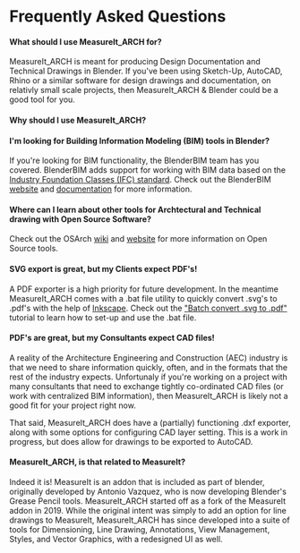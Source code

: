 # Frequently Asked Questions

#### What should I use MeasureIt_ARCH for?
MeasureIt_ARCH is meant for producing Design Documentation and Technical Drawings in Blender. If you've been using Sketch-Up, AutoCAD, Rhino or a similar software for design drawings and documentation, on relativly small scale projects, then MeasureIt_ARCH & Blender could be a good tool for you.

#### Why should I use MeasureIt_ARCH?


#### I'm looking for Building Information Modeling (BIM) tools in Blender?

If you're looking for BIM functionality, the BlenderBIM team has you covered. BlenderBIM adds support for working with BIM data based on the [Industry Foundation Classes (IFC) standard](https://www.buildingsmart.org/standards/bsi-standards/industry-foundation-classes/). Check out the BlenderBIM [website](https://blenderbim.org/) and [documentation](https://blenderbim.org/docs/) for more information.


#### Where can I learn about other tools for Archtectural and Technical drawing with Open Source Software?

Check out the OSArch [wiki](https://wiki.osarch.org/index.php?title=AEC_Free_Software_directory) and [website](https://osarch.org/) for more information on Open Source tools.

#### SVG export is great, but my Clients expect PDF's!

A PDF exporter is a high priority for future development. In the meantime MeasureIt_ARCH comes with a .bat file utility to quickly convert .svg's to .pdf's with the help of [Inkscape](https://inkscape.org/). Check out the ["Batch convert .svg to .pdf"](..\tutorials\svg_to_pdf.md) tutorial to learn how to set-up and use the .bat file.

#### PDF's are great, but my Consultants expect CAD files!

A reality of the Architecture Engineering and Construction (AEC) industry is that we need to share information quickly, often, and in the formats that the rest of the industry expects. Unfortunaly if you're working on a project with many consultants that need to exchange tightly co-ordinated CAD files (or work with centralized BIM information), then MeasureIt_ARCH is likely not a good fit for your project right now.

That said, MeasureIt_ARCH does have a (partially) functioning .dxf exporter, along with some options for configuring CAD layer setting. This is a work in progress, but does allow for drawings to be exported to AutoCAD. 

#### MeasureIt_ARCH, is that related to MeasureIt?

Indeed it is! MeasureIt is an addon that is included as part of blender, originally developed by Antonio Vazquez, who is now developing Blender's Grease Pencil tools. MeasureIt_ARCH started off as a fork of the MeasureIt addon in 2019. While the original intent was simply to add an option for line drawings to MeasureIt, MeasureIt_ARCH has since developed into a suite of tools for Dimensioning, Line Drawing, Annotations, View Management, Styles, and Vector Graphics, with a redesigned UI as well.



